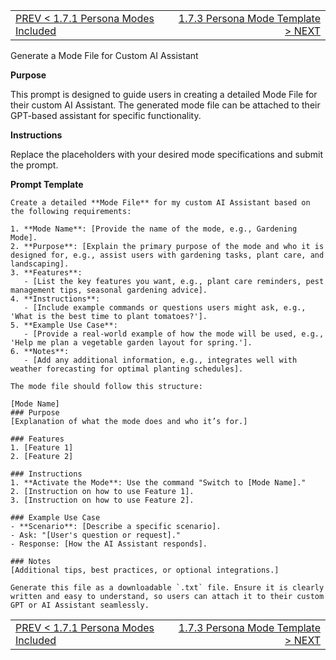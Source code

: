 <TABLE width="100%"><TR><TD align="left"><a href="‐-1.7.1-Persona-Modes-Included.md">PREV < 1.7.1 Persona Modes Included</a></TD><TD align="right"><a href="‐-1.7.3-Persona-Mode-Template.md">1.7.3 Persona Mode Template > NEXT</a></TD></TR></TABLE>

Generate a Mode File for Custom AI Assistant

**Purpose**

This prompt is designed to guide users in creating a detailed Mode File for their custom AI Assistant. The generated mode file can be attached to their GPT-based assistant for specific functionality.

**Instructions**

Replace the placeholders with your desired mode specifications and submit the prompt.

**Prompt Template**

```
Create a detailed **Mode File** for my custom AI Assistant based on the following requirements:

1. **Mode Name**: [Provide the name of the mode, e.g., Gardening Mode].
2. **Purpose**: [Explain the primary purpose of the mode and who it is designed for, e.g., assist users with gardening tasks, plant care, and landscaping].
3. **Features**:
   - [List the key features you want, e.g., plant care reminders, pest management tips, seasonal gardening advice].
4. **Instructions**:
   - [Include example commands or questions users might ask, e.g., 'What is the best time to plant tomatoes?'].
5. **Example Use Case**:
   - [Provide a real-world example of how the mode will be used, e.g., 'Help me plan a vegetable garden layout for spring.'].
6. **Notes**:
   - [Add any additional information, e.g., integrates well with weather forecasting for optimal planting schedules].

The mode file should follow this structure:

[Mode Name]
### Purpose
[Explanation of what the mode does and who it’s for.]

### Features
1. [Feature 1]
2. [Feature 2]

### Instructions
1. **Activate the Mode**: Use the command "Switch to [Mode Name]."
2. [Instruction on how to use Feature 1].
3. [Instruction on how to use Feature 2].

### Example Use Case
- **Scenario**: [Describe a specific scenario].
- Ask: "[User's question or request]."
- Response: [How the AI Assistant responds].

### Notes
[Additional tips, best practices, or optional integrations.]

Generate this file as a downloadable `.txt` file. Ensure it is clearly written and easy to understand, so users can attach it to their custom GPT or AI Assistant seamlessly.

```


<TABLE width="100%"><TR><TD align="left"><a href="‐-1.7.1-Persona-Modes-Included.md">PREV < 1.7.1 Persona Modes Included</a></TD><TD align="right"><a href="‐-1.7.3-Persona-Mode-Template.md">1.7.3 Persona Mode Template > NEXT</a></TD></TR></TABLE>
